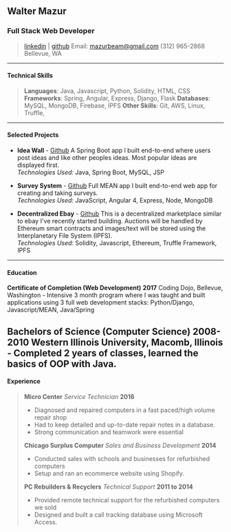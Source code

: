 ## Walter Mazur
### Full Stack Web Developer

> [linkedin](https://www.linkedin.com/in/walter-mazur-02803453/) | [github](https://github.com/mazurbeam)
> Email: [mazurbeam@gmail.com](mailto:mazurbeam@gmail.com)
> (312) 965-2868
> Bellevue, WA

------

#### Technical Skills

> **Languages**: Java, Javascript, Python, Solidity, HTML, CSS
> **Frameworks**: Spring, Angular, Express, Django, Flask
> **Databases**: MySQL, MongoDB, Firebase, IPFS
> **Other Skills**: Git, AWS, Linux, Truffle,  

------

#### Selected Projects

* **Idea Wall** - <a href=https://github.com/mazurbeam/Idea-Wall class=not-printed>Github</a>
	A Spring Boot app I built end-to-end where users post ideas and like other peoples ideas. Most popular ideas are displayed first.  
	*Technologies Used:* Java, Spring Boot, MySQL, JSP

* **Survey System** - <a href=https://github.com/mazurbeam/Survey-App class=not-printed>Github</a>
	Full MEAN app I built end-to-end web app for creating and taking surveys.  
	*Technologies Used:* JavaScript, Angular 4, Express, Node, MongoDB 

* **Decentralized Ebay** - <a href=https://github.com/mazurbeam/ebay_dapp class=not-printed>Github</a>
	This is a decentralized marketplace similar to ebay I've recently started building. Auctions will be handled by Ethereum smart contracts and images/text will be stored using the Interplanetary File System (IPFS).  
	*Technologies Used:* Solidity, Javascript, Ethereum, Truffle Framework, IPFS

------

#### Education

**Certificate of Completion (Web Development)** __2017__
	Coding Dojo, Bellevue, Washington
	- Intensive 3 month program where I was taught and built applications using 3 full web development stacks: Python/Django, Javascript/MEAN, Java/Spring

**Bachelors of Science (Computer Science)** __2008-2010__
	Western Illinois University, Macomb, Illinois
	- Completed 2 years of classes, learned the basics of OOP with Java.
------

#### Experience

>**Micro Center** *Service Technician* __2016__
>	- Diagnosed and repaired computers in a fast paced/high volume repair shop 
> 	- Had to keep detailed and up-to-date repair notes in a database.
>   - Strong communication and teamwork were essential 
>
>**Chicago Surplus Computer** *Sales and Business Development* __2014__
>	- Conducted sales with schools and businesses for refurbished computers
>   - Setup and ran an ecommerce website using Shopify.
>
>**PC Rebuilders & Recyclers** *Technical Support* __2011 to 2014__
>	- Provided remote technical support for the refurbished computers we sold
>   - Designed and built a call tracking database using Microsoft Access.


